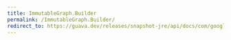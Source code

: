 ```yaml
---
title: ImmutableGraph.Builder
permalink: /ImmutableGraph.Builder/
redirect_to: https://guava.dev/releases/snapshot-jre/api/docs/com/google/common/graph/ImmutableGraph.Builder.html
---
```

